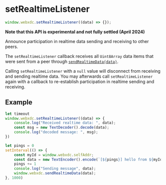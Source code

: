 # setRealtimeListener

```js
window.webxdc.setRealtimeListener((data) => {});
```

**Note that this API is experimental and not fully settled (April 2024)**

Announce participation in realtime data sending and receiving to other peers.

The `setRealtimeListener` callback receives all `Uint8Array` data items 
that were sent from a peer through [`sendRealtimeData(data)`](./sendRealtimeData.md).

Calling `setRealtimeListener` with a `null` value 
will disconnect from receiving and sending realtime data. 
You may afterwards call `setRealtimeListener` again with a callback
to re-establish participation in realtime sending and receiving. 

## Example 

```js
let timeout
window.webxdc.setRealtimeListener((data) => {
    console.log("Received realtime data: ", data);
    const msg = new TextDecoder().decode(data);
    console.log("decoded message: ", msg);
})

let pings = 0
setInterval(() => {
    const myId = window.webxdc.selfAddr;
    const data = new TextEncoder().encode(`[${pings}] hello from ${myId}`);
    pings += 1
    console.log("Sending message", data);
    window.webxdc.sendRealtimeData(data);
}, 1000)
```
